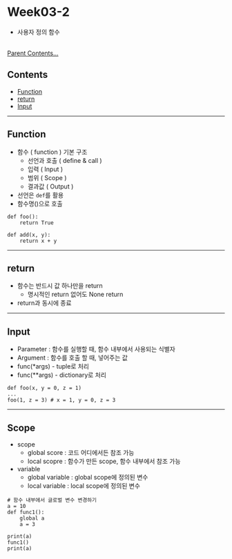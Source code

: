 # Week03-2
-   사용자 정의 함수

<br>[Parent Contents...](../../../README.md/#til-today-i-learned)

## Contents
- [Function](#function)
- [return](#return)
- [Input](#input)

---

## Function
-   함수 ( function ) 기본 구조
    +   선언과 호출 ( define & call )
    +   입력 ( Input )
    +   범위 ( Scope )
    +   결과값 ( Output )
-   선언은 `def`를 활용
-   함수명()으로 호출
```
def foo():
    return True

def add(x, y):
    return x + y
```

---

## return
-   함수는 반드시 값 하나만을 return
    -   명시적인 return 없어도 None return
-   return과 동시에 종료

---

## Input
-   Parameter : 함수를 실행할 때, 함수 내부에서 사용되는 식별자
-   Argument  : 함수를 호출 할 때, 넣어주는 값
-   func(*args) - tuple로 처리
-   func(**args) - dictionary로 처리
```
def foo(x, y = 0, z = 1)
...
foo(1, z = 3) # x = 1, y = 0, z = 3
```

---

## Scope
-   scope
    +   global score : 코드 어디에서든 참조 가능
    +   local scopre : 함수가 만든 scope, 함수 내부에서 참조 가능
-   variable
    +   global variable : global scope에 정의된 변수
    +   local variable : local scope에 정의된 변수
```
# 함수 내부에서 글로벌 변수 변경하기
a = 10
def func1():
    global a
    a = 3

print(a)
func1()
print(a)
```